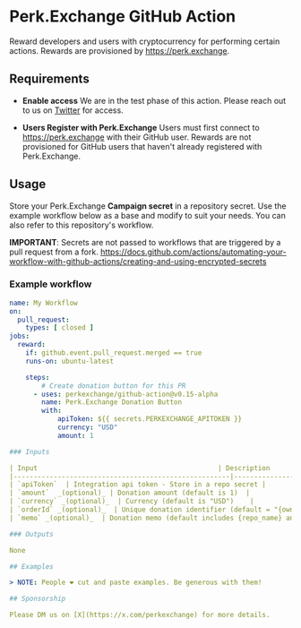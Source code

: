 # Perk.Exchange GitHub Action

Reward developers and users with cryptocurrency for performing certain actions. Rewards are provisioned by <https://perk.exchange>.

## Requirements

- **Enable access** We are in the test phase of this action. Please reach out to us on [Twitter](https://twitter.com/perkexchange) for access.

- **Users Register with Perk.Exchange** Users must first connect to https://perk.exchange with their GitHub user. Rewards are not provisioned for GitHub users that haven't already registered with Perk.Exchange.

## Usage

Store your Perk.Exchange **Campaign secret** in a repository secret. Use the example workflow below as a base and modify to suit your needs. You can also refer to this repository's workflow.

**IMPORTANT**: Secrets are not passed to workflows that are triggered by a pull request from a fork. https://docs.github.com/actions/automating-your-workflow-with-github-actions/creating-and-using-encrypted-secrets

### Example workflow

```yaml
name: My Workflow
on:
  pull_request:
    types: [ closed ]
jobs:
  reward:
    if: github.event.pull_request.merged == true
    runs-on: ubuntu-latest

    steps:
        # Create donation button for this PR
      - uses: perkexchange/github-action@v0.15-alpha
        name: Perk.Exchange Donation Button
        with:
            apiToken: ${{ secrets.PERKEXCHANGE_APITOKEN }}
            currency: "USD"
            amount: 1

### Inputs

| Input                                             | Description                                        |
|------------------------------------------------------|-----------------------------------------------|
| `apiToken`  | Integration api token - Store in a repo secret |
| `amount`  _(optional)_ | Donation amount (default is 1)  |
| `currency` _(optional)_  | Currency (default is "USD")    |
| `orderId` _(optional)_  | Unique donation identifier (default = "{owner}/{repo}/{branch}")    |
| `memo` _(optional)_  | Donation memo (default includes {repo_name} and {pr_url})    |

### Outputs

None

## Examples

> NOTE: People ❤️ cut and paste examples. Be generous with them!

## Sponsorship

Please DM us on [X](https://x.com/perkexchange) for more details.

